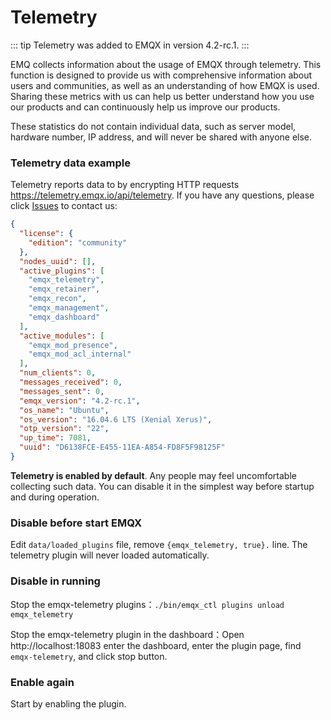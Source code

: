 # Telemetry

::: tip
Telemetry was added to EMQX in version 4.2-rc.1.
:::

EMQ collects information about the usage of EMQX through telemetry. This function is designed to provide us with comprehensive information about users and communities, as well as an understanding of how EMQX is used. Sharing these metrics with us can help us better understand how you use our products and can continuously help us improve our products.

These statistics do not contain individual data, such as server model, hardware number, IP address, and will never be shared with anyone else.

### Telemetry data example

Telemetry reports data to by encrypting HTTP requests https://telemetry.emqx.io/api/telemetry. If you have any questions, please click [Issues](http://github.com/emqx/emqx/issues) to contact us:

```json
{
  "license": {
    "edition": "community"
  },
  "nodes_uuid": [],
  "active_plugins": [
    "emqx_telemetry",
    "emqx_retainer",
    "emqx_recon",
    "emqx_management",
    "emqx_dashboard"
  ],
  "active_modules": [
    "emqx_mod_presence",
    "emqx_mod_acl_internal"
  ],
  "num_clients": 0,
  "messages_received": 0,
  "messages_sent": 0,
  "emqx_version": "4.2-rc.1",
  "os_name": "Ubuntu",
  "os_version": "16.04.6 LTS (Xenial Xerus)",
  "otp_version": "22",
  "up_time": 7081,
  "uuid": "D6138FCE-E455-11EA-A854-FD8F5F98125F"
}
```

**Telemetry is enabled by default**. Any people may feel uncomfortable collecting such data. You can disable it in the simplest way before startup and during operation.

### Disable before start EMQX

Edit `data/loaded_plugins` file, remove `{emqx_telemetry, true}.` line. The telemetry plugin will never loaded automatically.

### Disable in running

Stop the emqx-telemetry plugins：`./bin/emqx_ctl plugins unload emqx_telemetry`

Stop the emqx-telemetry plugin in the dashboard：Open http://localhost:18083 enter the dashboard, enter the plugin page, find `emqx-telemetry`, and click stop button.

### Enable again

Start by enabling the plugin.
